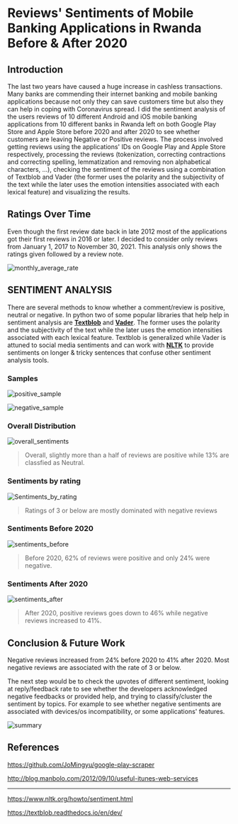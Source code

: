 # Reviews' Sentiments of Mobile Banking Applications in Rwanda Before & After 2020

## Introduction

The last two years have caused a huge increase in cashless transactions. Many banks are commending their internet banking and mobile banking applications because not only they can save customers time but also they can help in coping with Coronavirus spread. I did the sentiment analysis of the users reviews of 10 different Android and iOS mobile banking applications from 10 different banks in Rwanda left on both Google Play Store and Apple Store before 2020 and after 2020 to see whether customers are leaving Negative or Positive reviews. The process involved getting reviews using the applications' IDs on Google Play and Apple Store respectively, processing the reviews (tokenization, correcting contractions and correcting spelling, lemmatization and removing non alphabetical characters, ...), checking the sentiment of the reviews using a combination of Textblob and Vader (the former uses the polarity and the subjectivity of the text while the later uses the emotion intensities associated with each lexical feature) and visualizing the results. 

## Ratings Over Time

Even though the first review date back in late 2012 most of the applications got their first reviews in 2016 or later. I decided to consider only reviews from January 1, 2017 to November 30, 2021. This analysis only shows the ratings given followed by a review note.

![monthly_average_rate](monthly_average_rate.png)

## SENTIMENT ANALYSIS

There are several methods to know whether a comment/review is positive, neutral or negative. In python two of some popular libraries that help help in sentiment analysis are [**Textblob**](https://textblob.readthedocs.io/en/dev/) and [**Vader**](https://github.com/cjhutto/vaderSentiment). The former uses the polarity and the subjectivity of the text while the later uses the emotion intensities associated with each lexical feature. Textblob is generalized while Vader is attuned to social media sentiments and can work with [**NLTK**](https://github.com/cjhutto/vaderSentiment) to provide sentiments on longer & tricky sentences that confuse other sentiment analysis tools.

### Samples

![positive_sample](positive_sample.PNG)

![negative_sample](negative_sample.PNG)

### Overall Distribution

![overall_sentiments](overall_sentiments.png)

> Overall, slightly more than a half of reviews are positive while 13% are classfied as Neutral.

### Sentiments by rating

![Sentiments_by_rating](sentiments_by_rate.png)

> Ratings of 3 or below are mostly dominated with negative reviews

### Sentiments Before 2020

![sentiments_before](sentiments_before.png)

> Before 2020, 62% of reviews were positive and only 24% were negative.

### Sentiments After 2020

![sentiments_after](sentiments_after.png)

> After 2020, positive reviews goes down to 46% while negative reviews increased to 41%.

## Conclusion & Future Work

Negative reviews increased from 24% before 2020 to 41% after 2020. Most negative reviews are associated with the rate of 3 or below.

The next step would be to check the upvotes of different sentiment, looking at reply/feedback rate to see whether the developers acknowledged negative feedbacks or provided help, and trying to classify/cluster the sentiment by topics. For example to see whether negative sentiments are associated with devices/os incompatibility, or some applications' features.

![summary](summary.png)

## References

https://github.com/JoMingyu/google-play-scraper

http://blog.manbolo.com/2012/09/10/useful-itunes-web-services

---
https://www.nltk.org/howto/sentiment.html

https://textblob.readthedocs.io/en/dev/
